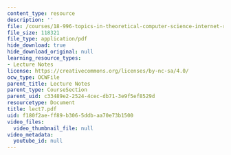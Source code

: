 ```yaml
---
content_type: resource
description: ''
file: /courses/18-996-topics-in-theoretical-computer-science-internet-research-problems-spring-2002/f180f2aeff89b3065ddbaa70e73b1500_lect7.pdf
file_size: 118321
file_type: application/pdf
hide_download: true
hide_download_original: null
learning_resource_types:
- Lecture Notes
license: https://creativecommons.org/licenses/by-nc-sa/4.0/
ocw_type: OCWFile
parent_title: Lecture Notes
parent_type: CourseSection
parent_uid: c33489e2-2524-4cec-db71-3e9f5ef8529d
resourcetype: Document
title: lect7.pdf
uid: f180f2ae-ff89-b306-5ddb-aa70e73b1500
video_files:
  video_thumbnail_file: null
video_metadata:
  youtube_id: null
---
```

